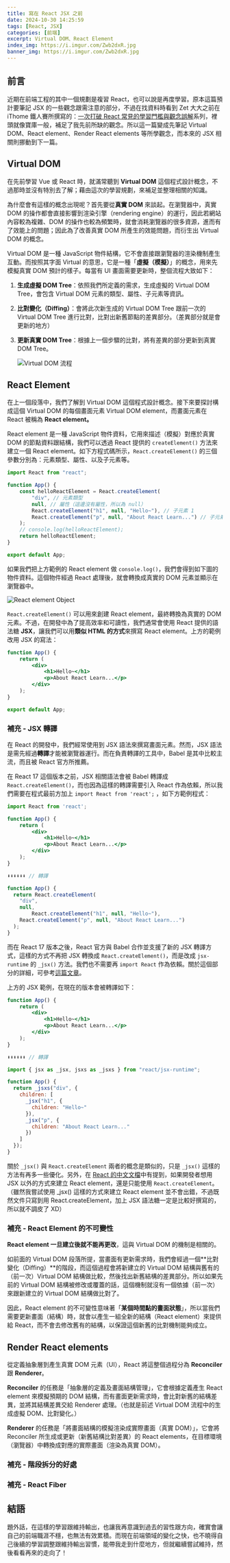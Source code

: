 ```yaml
---
title: 寫在 React JSX 之前
date: 2024-10-30 14:25:59
tags: [React, JSX]
categories: [前端]
excerpt: Virtual DOM、React Element
index_img: https://i.imgur.com/Zwb2dxR.jpg
banner_img: https://i.imgur.com/Zwb2dxR.jpg
---
```


## 前言

近期在前端工程的其中一個規劃是複習 React，也可以說是再度學習。原本這篇預計要筆記 JSX 的一些觀念跟需注意的部分，不過在找資料時看到 Zet 大大之前在 iThome 鐵人賽所撰寫的：[一次打破 React 常見的學習門檻與觀念誤解](https://ithelp.ithome.com.tw/users/20129300/ironman/5892)系列，裡頭就像寶庫一般，補足了我先前所缺的觀念。所以這一篇變成先筆記 Virtual DOM、React element、Render React elements 等所學觀念，而本來的 JSX 相關則挪動到下一篇。

## Virtual DOM

在先前學習 Vue 或 React 時，就滿常聽到 **Virtual DOM** 這個程式設計概念，不過那時並沒有特別去了解；藉由這次的學習規劃，來補足並整理相關的知識。

為什麼會有這樣的概念出現呢？首先要從**真實 DOM** 來談起。在瀏覽器中，真實 DOM 的操作都會直接影響到渲染引擎（rendering engine）的運行，因此若網站內容較為複雜、DOM 的操作也較為頻繁時，就會消耗瀏覽器的很多資源，進而有了效能上的問題；因此為了改善真實 DOM 所產生的效能問題，而衍生出 Virtual DOM 的概念。

Virtual DOM 是一種 JavaScript 物件結構，它不會直接跟瀏覽器的渲染機制產生互動。而按照其字面 Virtual 的意思，它是一種「**虛擬（模擬）**」的概念，用來先模擬真實 DOM 預計的樣子。每當有 UI 畫面需要更新時，整個流程大致如下：

1. **生成虛擬 DOM Tree**：依照我們所定義的需求，生成虛擬的 Virtual DOM Tree，會包含 Virtual DOM 元素的類型、屬性、子元素等資訊。
2. **比對變化（Diffing）**：會將此次新生成的 Virtual DOM Tree 跟前一次的 Virtual DOM Tree 進行比對，比對出新舊節點的差異部分。（差異部分就是會更新的地方）
3. **更新真實 DOM Tree**：根據上一個步驟的比對，將有差異的部分更新到真實 DOM Tree。

   ![Virtual DOM 流程](/img/before-react-jsx/1.png)

## React Element

在上一個段落中，我們了解到 Virtual DOM 這個程式設計概念。接下來要探討構成這個 Virtual DOM 的每個畫面元素 Virtual DOM element，而畫面元素在 React 被稱為 **React element。**

React element 是一種 JavaScript 物件資料，它用來描述（模擬）對應於真實 DOM 的節點資料跟結構，我們可以透過 React 提供的 `createElement()` 方法來建立一個 React element。如下方程式碼所示，`React.createElement()` 的三個參數分別為：元素類型、屬性、以及子元素等。

```jsx
import React from "react";

function App() {
	const helloReactElement = React.createElement(
		"div", // 元素類型
		null, // 屬性（這邊沒有屬性，所以為 null）
		React.createElement("h1", null, "Hello~"), // 子元素 1
		React.createElement("p", null, "About React Learn...") // 子元素 2
	);
	// console.log(helloReactElement);
	return helloReactElement;
}

export default App;
```

如果我們把上方範例的 React element 做 `console.log()`，我們會得到如下圖的物件資料。這個物件經過 React 處理後，就會轉換成真實的 DOM 元素並顯示在瀏覽器中。

![React element Object](/img/before-react-jsx/2.png)

`React.createElement()` 可以用來創建 React element，最終轉換為真實的 DOM 元素。不過，在開發中為了提高效率和可讀性，我們通常會使用 React 提供的語法糖 **JSX**，讓我們可以用**類似 HTML 的方式**來撰寫 React element。上方的範例改用 JSX 的寫法：

```jsx
function App() {
	return (
		<div>
			<h1>Hello~</h1>
			<p>About React Learn...</p>
		</div>
	);
}

export default App;
```

### 補充 - JSX 轉譯

在 React 的開發中，我們經常使用到 JSX 語法來撰寫畫面元素。然而，JSX 語法是需先經過**轉譯**才能被瀏覽器運行。而在負責轉譯的工具中，Babel 是其中比較主流，而且被 React 官方所推薦。

在 React 17 這個版本之前，JSX 相關語法會被 Babel 轉譯成 `React.createElement()`，而也因為這樣的轉譯需要引入 React 作為依賴，所以我們需要在程式最前方加上 `import React from 'react';` ，如下方範例程式：

```jsx
import React from 'react';

function App() {
	return (
		<div>
			<h1>Hello~</h1>
			<p>About React Learn...</p>
		</div>
	);
}

⬇️⬇️⬇️⬇️⬇️⬇️ // 轉譯

function App() {
  return React.createElement(
    "div",
    null,
		React.createElement("h1", null, "Hello~"),
    React.createElement("p", null, "About React Learn...")
  );
}
```

而在 React 17 版本之後，React 官方與 Babel 合作並支援了新的 JSX 轉譯方式，這樣的方式不再把 JSX 轉換成 `React.createElement()`，而是改成 `jsx-runtime` 的 `_jsx()` 方法。我們也不需要再 `import React` 作為依賴。關於這個部分的詳細，可參考[這篇文章](https://reactjs.org/blog/2020/09/22/introducing-the-new-jsx-transform.html)。

上方的 JSX 範例，在現在的版本會被轉譯如下：

```jsx
function App() {
	return (
		<div>
			<h1>Hello~</h1>
			<p>About React Learn...</p>
		</div>
	);
}

⬇️⬇️⬇️⬇️⬇️⬇️ // 轉譯

import { jsx as _jsx, jsxs as _jsxs } from "react/jsx-runtime";

function App() {
  return _jsxs("div", {
    children: [
      _jsx("h1", {
        children: "Hello~"
      }),
      _jsx("p", {
        children: "About React Learn..."
      })
    ]
  });
}
```

關於 `_jsx()` 與 `React.createElement` 兩者的概念是類似的，只是 `_jsx()` 這樣的方法有再多一些優化。另外，在 [React 的中文文檔](https://zh-hans.react.dev/reference/react/createElement#creating-an-element-without-jsx)中有提到，如果開發者想用 JSX 以外的方式來建立 React element，還是只能使用 `React.createElement`。
（雖然我嘗試使用 \_jsx() 這樣的方式來建立 React element 並不會出錯，不過既然文件只寫到用 React.createElement，加上 JSX 語法糖一定是比較好撰寫的，所以就不調皮了 XD）

### 補充 - React Element 的不可變性

**React element 一旦建立後就不能再更改**，這與 Virtual DOM 的機制是相關的。

如前面的 Virtual DOM 段落所提，當畫面有更新需求時，我們會經過一個**比對變化（Diffing）**的階段，而這個過程會將新建立的 Virtual DOM 結構與舊有的（前一次）Virtual DOM 結構做比較，然後找出新舊結構的差異部分。所以如果先前的 Virtual DOM 結構被修改或覆蓋的話，這個機制就沒有一個依據（前一次）來跟新建立的 Virtual DOM 結構做比對了。

因此，React element 的不可變性意味著「**某個時間點的畫面狀態**」，所以當我們需要更新畫面（結構）時，就會以產生一組全新的結構（React element）來提供給 React，而不會去修改舊有的結構，以保證這個新舊的比對機制能夠成立。

## Render React elements

從定義抽象層到產生真實 DOM 元素（UI），React 將這整個過程分為 **Reconciler** 跟 **Renderer**。

**Reconciler** 的任務是「抽象層的定義及畫面結構管理」，它會根據定義產生 React element 來模擬預期的 DOM 結構，而有畫面更新需求時，會比對新舊的結構差異，並將其結構差異交給 Renderer 處理。（也就是前述 Virtual DOM 流程中的生成虛擬 DOM、比對變化。）

**Renderer** 的任務是「將畫面結構的模擬渲染成實際畫面（真實 DOM）」，它會將 Reconciler 所生成或更新（新舊結構比對差異）的 React elements，在目標環境（瀏覽器）中轉換成對應的實際畫面（渲染為真實 DOM）。

### 補充 - 階段拆分的好處

### 補充 - React Fiber

## 結語

題外話，在這樣的學習跟維持輸出，也讓我再意識到過去的習性跟方向，確實會讓自己的前端職涯不穩，也無法有效累積。而現在前端領域的變化之快，也不曉得自己後續的學習調整跟維持輸出習慣，能帶我走到什麼地方，但就繼續嘗試維持，然後看看再來的走向了！
